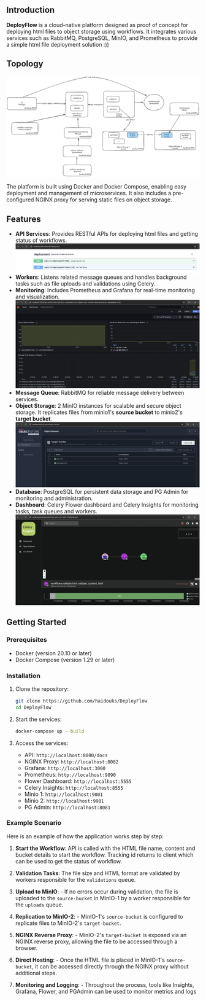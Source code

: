 ## Introduction
**DeployFlow** is a cloud-native platform designed as proof of concept for deploying html files to object storage using workflows. It integrates various services such as RabbitMQ, PostgreSQL, MinIO, and Prometheus to provide a simple html file deployment solution :))

## Topology
![screenshot](docs/topology.png)

The platform is built using Docker and Docker Compose, enabling easy deployment and management of microservices. It also includes a pre-configured NGINX proxy for serving static files on object storage.

## Features
- **API Services**: Provides RESTful APIs for deploying html files and getting status of workflows.
![screenshot](docs/api.png)
- **Workers**: Listens related message queues and handles background tasks such as file uploads and validations using Celery.
- **Monitoring**: Includes Prometheus and Grafana for real-time monitoring and visualization.
![screenshot](docs/grafana.png)
- **Message Queue**: RabbitMQ for reliable message delivery between services.
- **Object Storage**: 2 MinIO instances for scalable and secure object storage. It replicates files from minio1's **source bucket** to minio2's **target bucket**.
![screenshot](docs/minio.png)
- **Database**: PostgreSQL for persistent data storage and PG Admin for monitoring and administration.
- **Dashboard**: Celery Flower dashboard and Celery Insights for monitoring tasks, task queues and workers.
![screenshot](docs/insights.png)

## Getting Started
### Prerequisites
- Docker (version 20.10 or later)
- Docker Compose (version 1.29 or later)

### Installation
1. Clone the repository:
   ```bash
   git clone https://github.com/haidouks/DeployFlow
   cd DeployFlow
   ```

2. Start the services:
   ```bash
   docker-compose up --build
   ```

3. Access the services:
   - API: `http://localhost:8000/docs`
   - NGINX Proxy: `http://localhost:8082`
   - Grafana: `http://localhost:3000`
   - Prometheus: `http://localhost:9090`
   - Flower Dashboard: `http://localhost:5555`
   - Celery Insights: `http://localhost:8555`
   - Minio 1: `http://localhost:9001`
   - Minio 2: `http://localhost:9901`
   - PG Admin: `http://localhost:8081`


### Example Scenario
Here is an example of how the application works step by step:

1. **Start the Workflow**: API is called with the HTML file name, content and bucket details to start the workflow. Tracking id returns to client which can be used to get the status of workflow. 

2. **Validation Tasks**: The file size and HTML format are validated by workers responsible for the `validations` queue.

3. **Upload to MinIO**:   - If no errors occur during validation, the file is uploaded to the `source-bucket` in MinIO-1 by a worker responsible for the `uploads` queue.

4. **Replication to MinIO-2**:   - MinIO-1's `source-bucket` is configured to replicate files to MinIO-2's `target-bucket`.

5. **NGINX Reverse Proxy**:   - MinIO-2's `target-bucket` is exposed via an NGINX reverse proxy, allowing the file to be accessed through a browser.

6. **Direct Hosting**:   - Once the HTML file is placed in MinIO-1's `source-bucket`, it can be accessed directly through the NGINX proxy without additional steps.

7. **Monitoring and Logging**:   - Throughout the process, tools like Insights, Grafana, Flower, and PGAdmin can be used to monitor metrics and logs